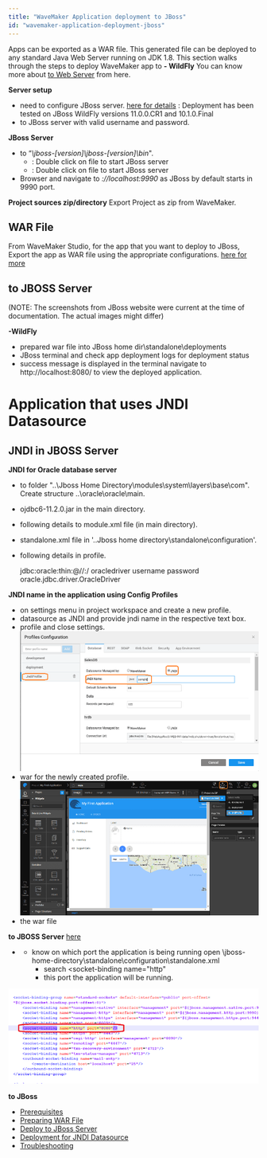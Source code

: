 ```yaml
---
title: "WaveMaker Application deployment to JBoss"
id: "wavemaker-application-deployment-jboss"
---
```


Apps can be exported as a WAR file. This generated file can be deployed to any standard Java Web Server running on JDK 1.8. This section walks through the steps to deploy WaveMaker app to **\- WildFly** You can know more about [to Web Server](/learn/app-development/deployment/deployment-web-server/) from here.

**Server setup**

- need to configure JBoss server. [here for details](http://wildfly.org/downloads/) : Deployment has been tested on JBoss WildFly versions 11.0.0.CR1 and 10.1.0.Final
- to JBoss server with valid username and password.

**JBoss Server**

- to “_\\jboss-\[version\]\\jboss-\[version\]\\bin_".
    - : Double click on file to start JBoss server
    - : Double click on file to start JBoss server
- Browser and navigate to _://localhost:9990_ as JBoss by default starts in 9990 port.

**Project sources zip/directory** Export Project as zip from WaveMaker.

## WAR File

From WaveMaker Studio, for the app that you want to deploy to JBoss, Export the app as WAR file using the appropriate configurations. [here for more](/learn/app-development/deployment/deployment-web-server/#war-file-generation)

## to JBOSS Server

(NOTE: The screenshots from JBoss website were current at the time of documentation. The actual images might differ)

**\-WildFly**

- prepared war file into JBoss home dir\\standalone\\deployments
- JBoss terminal and check app deployment logs for deployment status
- success message is displayed in the terminal navigate to http://localhost:8080/ to view the deployed application.

# Application that uses JNDI Datasource

## JNDI in JBOSS Server

**JNDI for Oracle database server**

- to folder "..\\Jboss Home Directory\\modules\\system\\layers\\base\\com". Create structure ..\\oracle\\oracle\\main.
- ojdbc6-11.2.0.jar in the main directory.
- following details to module.xml file (in main directory).
    
    <module xmlns="urn:jboss:module:1.1" name="com.oracle.oracle">
    	<properties>
    		<property name="jboss.api" value="unsupported"/>
    	</properties>
    	<resources>
    		<resource-root path="ojdbc6-11.2.0.jar"/>
    		<!-- Insert resources here -->
    	</resources>
    	<dependencies>
    		<module name="javax.api"/>
    		<module name="javax.transaction.api"/>
    		<module name="javax.servlet.api" optional="true"/>
    	</dependencies>
    </module>
    
- standalone.xml file in '..Jboss home directory\\standalone\\configuration'.
- following details in profile.
    
    <subsystem xmlns="urn:jboss:domain:datasources:1.2">
    	<datasources>
    		<datasource jndi-name="java:/jdbc/oracle" pool-name="poolname" enabled="true" use-java-context="true">
    			<connection-url>jdbc:oracle:thin:@//<host>:<port>/<SID></connection-url>
    			<driver>oracledriver</driver>
    			<security>
    				<user-name>username</user-name>
    				<password>password</password>
    			</security>
    		</datasource>
    		<drivers>
    			<driver name="oracledriver" module="com.oracle.oracle">
    				<xa-datasource-class>oracle.jdbc.driver.OracleDriver</xa-datasource-class>
    			</driver>
    		</drivers>
    	</datasources>
    </subsystem>
    

**JNDI name in the application using Config Profiles**

- on settings menu in project workspace and create a new profile.
- datasource as JNDI and provide jndi name in the respective text box.
- profile and close settings. [![](../assets/JBoss_JNDI1.png)](../assets/JBoss_JNDI1.png)
- war for the newly created profile. [![](../assets/JBoss_JNDI2.png)](../assets/JBoss_JNDI2.png)
- the war file

**to JBOSS Server** [here](#process)

- - know on which port the application is being running open \\jboss-home-directory\\standalone\\configuration\\standalone.xml
    - search <socket-binding name="http"
    - this port the application will be running.

[![](../assets/JBoss_troubleshoot.png)](../assets/JBoss_troubleshoot.png)

**to JBoss**

- [Prerequisites](#prerequisites)
- [Preparing WAR File](#prepare)
- [Deploy to JBoss Server](#process)
- [Deployment for JNDI Datasource](#JNDI)
- [Troubleshooting](#troubleshooting)

